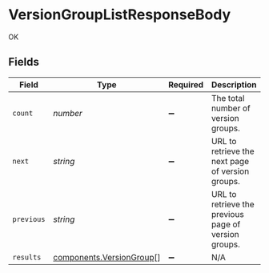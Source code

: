 # VersionGroupListResponseBody

OK


## Fields

| Field                                                                | Type                                                                 | Required                                                             | Description                                                          | Example                                                              |
| -------------------------------------------------------------------- | -------------------------------------------------------------------- | -------------------------------------------------------------------- | -------------------------------------------------------------------- | -------------------------------------------------------------------- |
| `count`                                                              | *number*                                                             | :heavy_minus_sign:                                                   | The total number of version groups.                                  | 3                                                                    |
| `next`                                                               | *string*                                                             | :heavy_minus_sign:                                                   | URL to retrieve the next page of version groups.                     | https://pokeapi.co/api/v2/version-group/?offset=20&limit=20          |
| `previous`                                                           | *string*                                                             | :heavy_minus_sign:                                                   | URL to retrieve the previous page of version groups.                 |                                                                      |
| `results`                                                            | [components.VersionGroup](../../models/components/versiongroup.md)[] | :heavy_minus_sign:                                                   | N/A                                                                  |                                                                      |